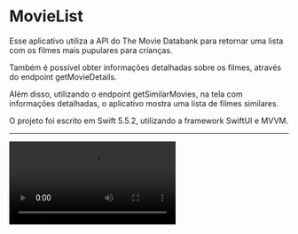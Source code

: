 # MovieList

<p></p>
Esse aplicativo utiliza a API do The Movie Databank para retornar uma lista com os filmes mais pupulares para crianças. 

Também é possível obter informações detalhadas sobre os filmes, através do endpoint getMovieDetails.

Além disso, utilizando o endpoint getSimilarMovies, na tela com informações detalhadas, o aplicativo mostra uma lista de filmes similares. 

O projeto foi escrito em Swift 5.5.2, utilizando a framework SwiftUI e MVVM.

---------------------
![GitHub readme](https://user-images.githubusercontent.com/73191498/149325162-0497edf8-45ef-427a-9480-cc202213c890.mp4)
